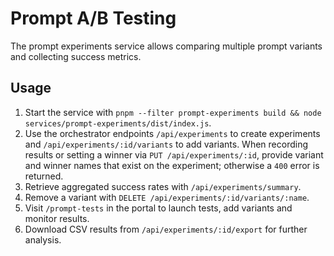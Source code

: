 # Prompt A/B Testing

The prompt experiments service allows comparing multiple prompt variants and collecting success metrics.

## Usage

1. Start the service with `pnpm --filter prompt-experiments build && node services/prompt-experiments/dist/index.js`.
2. Use the orchestrator endpoints `/api/experiments` to create experiments and `/api/experiments/:id/variants` to add variants. When recording results or setting a winner via `PUT /api/experiments/:id`, provide variant and winner names that exist on the experiment; otherwise a `400` error is returned.
3. Retrieve aggregated success rates with `/api/experiments/summary`.
4. Remove a variant with `DELETE /api/experiments/:id/variants/:name`.
5. Visit `/prompt-tests` in the portal to launch tests, add variants and monitor results.
6. Download CSV results from `/api/experiments/:id/export` for further analysis.
